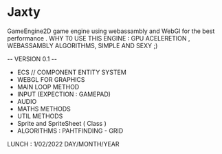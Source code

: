 # Jaxty
GameEngine2D game engine using webassambly and WebGl for the best performance .
WHY T0 USE THIS ENGINE :
  GPU ACELERETION ,
  WEBASSAMBLY ALGORITHMS,
  SIMPLE AND SEXY ;)
  
-- VERSION 0.1 --

*  ECS // COMPONENT ENTITY SYSTEM 
* WEBGL FOR GRAPHICS 
* MAIN LOOP METHOD 
* INPUT (EXPECTION : GAMEPAD)
* AUDIO 
* MATHS METHODS  
* UTIL METHODS 
* Sprite and SpriteSheet ( Class )
* ALGORITHMS : PAHTFINDING - GRID 


LUNCH : 1/02/2022 DAY/MONTH/YEAR 
